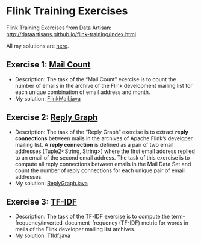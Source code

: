 # Flink Training Exercises

Flink Training Exercises from Data Artisan: http://dataartisans.github.io/flink-training/index.html

All my solutions are <a href="https://github.com/keiraqz/flink-training-ex/tree/master/src/main/java/flink/training/ex" target="_blank">here</a>.

## Exercise 1: <a href="http://dataartisans.github.io/flink-training/exercises/mailCount.html" target="_blank">Mail Count</a>

- Description: The task of the “Mail Count” exercise is to count the number of emails in the archive of the Flink development mailing list for each unique combination of email address and month.
- My solution: <a href="https://github.com/keiraqz/flink-training-ex/blob/master/src/main/java/flink/training/ex/FlinkMail.java" target="_blank">FlinkMail.java</a>

## Exercise 2: <a href="http://dataartisans.github.io/flink-training/exercises/replyGraph.html" target="_blank">Reply Graph</a>

- Description: The task of the “Reply Graph” exercise is to extract **reply connections** between mails in the archives of Apache Flink’s developer mailing list. A **reply connection** is defined as a pair of two email addresses (Tuple2<String, String>) where the first email address replied to an email of the second email address. The task of this exercise is to compute all reply connections between emails in the Mail Data Set and count the number of reply connections for each unique pair of email addresses.
- My solution: <a href="https://github.com/keiraqz/flink-training-ex/blob/master/src/main/java/flink/training/ex/ReplyGraph.java" target="_blank">ReplyGraph.java</a>

## Exercise 3: <a href="http://dataartisans.github.io/flink-training/exercises/tfIdf.html" target="_blank">TF-IDF</a>

- Description: The task of the TF-IDF exercise is to compute the term-frequency/inverted-document-frequency (TF-IDF) metric for words in mails of the Flink developer mailing list archives.
- My solution: <a href="https://github.com/keiraqz/flink-training-ex/blob/master/src/main/java/flink/training/ex/TfIdf.java" target="_blank">TfIdf.java</a>
